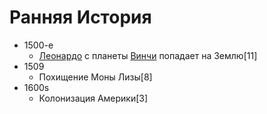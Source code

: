 # Ранняя История

*   1500-е
    *   [Леонардо]() с планеты [Винчи]() попадает на Землю[11]
*   1509
    *   Похищение Моны Лизы[8]
*   1600s
    *   Колонизация Америки[3]
